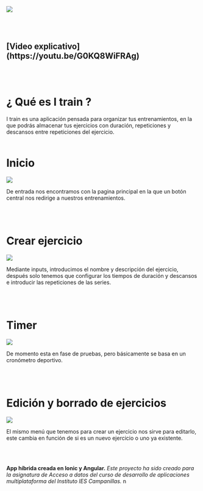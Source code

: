 ![](img/logo.png)


<br/>
<br/>

<h2>                                           [Video explicativo](https://youtu.be/G0KQ8WiFRAg) </h2>

<br/>
<br/>

# ¿ Qué es I train ?

I train es una aplicación pensada para organizar tus entrenamientos, en la que podrás almacenar tus ejercicios con duración, repeticiones y descansos entre repeticiones del ejercicio.
<br/>
<br/>

# Inicio

![](img/01.gif)

De entrada nos encontramos con la pagina principal en la que un botón central nos redirige a nuestros entrenamientos.

<br/>
<br/>

# Crear ejercicio 

![](img/02.gif)

Mediante inputs, introducimos el nombre y descripción del ejercicio, después solo tenemos que configurar los tiempos de duración y descansos e introducir las repeticiones de las series.

<br/>
<br/>

# Timer 

![](img/03.gif)

De momento esta en fase de pruebas, pero básicamente se basa en un cronómetro deportivo.

<br/>
<br/>

# Edición y borrado de ejercicios

![](img/04.gif)

El mismo menú que tenemos para crear un ejercicio nos sirve para editarlo, este cambia en función de si es un nuevo ejercicio o uno ya existente.

<br/>
<br/>


**App híbrida creada en Ionic y Angular.**
_Este proyecto ha sido creado para la asignatura de Acceso a datos del curso de desarrollo de aplicaciones multiplataforma
del Instituto IES Campanillas._
n
